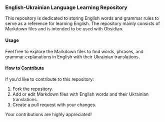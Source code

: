 
### English-Ukrainian Language Learning Repository

This repository is dedicated to storing English words and grammar rules to serve as a reference for learning English. The repository mainly consists of Markdown files and is intended to be used with Obsidian.

#### Usage

Feel free to explore the Markdown files to find words, phrases, and grammar explanations in English with their Ukrainian translations.

#### How to Contribute

If you'd like to contribute to this repository:

1. Fork the repository.
2. Add or edit Markdown files with English words and their Ukrainian translations.
3. Create a pull request with your changes.

Your contributions are highly appreciated!